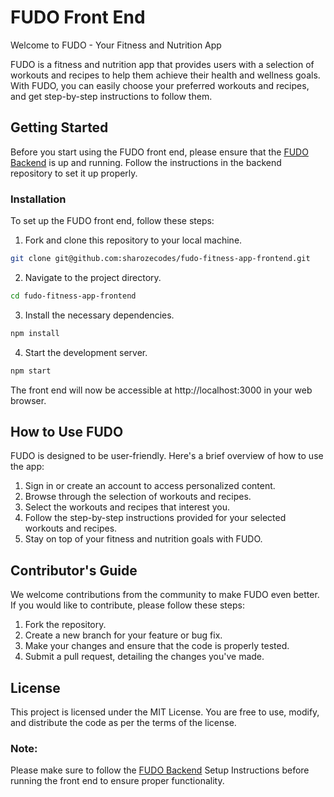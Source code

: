 # FUDO Front End

Welcome to FUDO - Your Fitness and Nutrition App

FUDO is a fitness and nutrition app that provides users with a selection of workouts and recipes to help them achieve their health and wellness goals. With FUDO, you can easily choose your preferred workouts and recipes, and get step-by-step instructions to follow them.

## Getting Started

Before you start using the FUDO front end, please ensure that the [FUDO Backend](https://github.com/sharozecodes/fudo-fitness-app) is up and running. Follow the instructions in the backend repository to set it up properly.

### Installation

To set up the FUDO front end, follow these steps:

1. Fork and clone this repository to your local machine.

```bash
git clone git@github.com:sharozecodes/fudo-fitness-app-frontend.git
```

2. Navigate to the project directory.

```bash
cd fudo-fitness-app-frontend
```

3. Install the necessary dependencies.

```bash
npm install
```

4. Start the development server.

```bash
npm start

```

The front end will now be accessible at http://localhost:3000 in your web browser.

## How to Use FUDO

FUDO is designed to be user-friendly. Here's a brief overview of how to use the app:

1. Sign in or create an account to access personalized content.
2. Browse through the selection of workouts and recipes.
3. Select the workouts and recipes that interest you.
4. Follow the step-by-step instructions provided for your selected workouts and recipes.
5. Stay on top of your fitness and nutrition goals with FUDO.

## Contributor's Guide

We welcome contributions from the community to make FUDO even better. If you would like to contribute, please follow these steps:

1. Fork the repository.
2. Create a new branch for your feature or bug fix.
3. Make your changes and ensure that the code is properly tested.
4. Submit a pull request, detailing the changes you've made.

## License

This project is licensed under the MIT License. You are free to use, modify, and distribute the code as per the terms of the license.

### Note:

Please make sure to follow the [FUDO Backend](https://github.com/sharozecodes/fudo-fitness-app) Setup Instructions before running the front end to ensure proper functionality.
